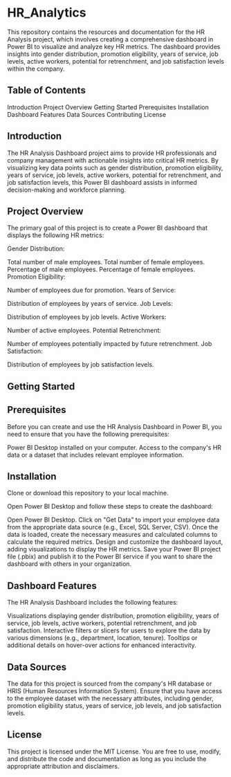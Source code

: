 # HR_Analytics

This repository contains the resources and documentation for the HR Analysis project, which involves creating a comprehensive dashboard in Power BI to visualize and analyze key HR metrics. The dashboard provides insights into gender distribution, promotion eligibility, years of service, job levels, active workers, potential for retrenchment, and job satisfaction levels within the company.

## Table of Contents
 Introduction
 Project Overview
 Getting Started
 Prerequisites
 Installation
 Dashboard Features
 Data Sources
 Contributing
 License


## Introduction
The HR Analysis Dashboard project aims to provide HR professionals and company management with actionable insights into critical HR metrics. By visualizing key data points such as gender distribution, promotion eligibility, years of service, job levels, active workers, potential for retrenchment, and job satisfaction levels, this Power BI dashboard assists in informed decision-making and workforce planning.

## Project Overview
The primary goal of this project is to create a Power BI dashboard that displays the following HR metrics:

Gender Distribution:

Total number of male employees.
Total number of female employees.
Percentage of male employees.
Percentage of female employees.
Promotion Eligibility:

Number of employees due for promotion.
Years of Service:

Distribution of employees by years of service.
Job Levels:

Distribution of employees by job levels.
Active Workers:

Number of active employees.
Potential Retrenchment:

Number of employees potentially impacted by future retrenchment.
Job Satisfaction:

Distribution of employees by job satisfaction levels.

## Getting Started

## Prerequisites
Before you can create and use the HR Analysis Dashboard in Power BI, you need to ensure that you have the following prerequisites:

Power BI Desktop installed on your computer.
Access to the company's HR data or a dataset that includes relevant employee information.
## Installation
Clone or download this repository to your local machine.

Open Power BI Desktop and follow these steps to create the dashboard:

Open Power BI Desktop.
Click on "Get Data" to import your employee data from the appropriate data source (e.g., Excel, SQL Server, CSV).
Once the data is loaded, create the necessary measures and calculated columns to calculate the required metrics.
Design and customize the dashboard layout, adding visualizations to display the HR metrics.
Save your Power BI project file (.pbix) and publish it to the Power BI service if you want to share the dashboard with others in your organization.

## Dashboard Features
The HR Analysis Dashboard includes the following features:

Visualizations displaying gender distribution, promotion eligibility, years of service, job levels, active workers, potential retrenchment, and job satisfaction.
Interactive filters or slicers for users to explore the data by various dimensions (e.g., department, location, tenure).
Tooltips or additional details on hover-over actions for enhanced interactivity.
## Data Sources
The data for this project is sourced from the company's HR database or HRIS (Human Resources Information System). Ensure that you have access to the employee dataset with the necessary attributes, including gender, promotion eligibility status, years of service, job levels, and job satisfaction levels.

## License
This project is licensed under the MIT License. You are free to use, modify, and distribute the code and documentation as long as you include the appropriate attribution and disclaimers.
